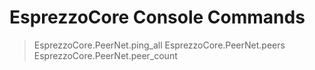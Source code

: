 # EsprezzoCore Console Commands

> EsprezzoCore.PeerNet.ping_all
> EsprezzoCore.PeerNet.peers
> EsprezzoCore.PeerNet.peer_count